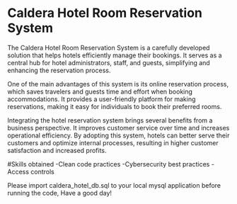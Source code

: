 
# Caldera Hotel Room Reservation System


The Caldera Hotel Room Reservation System is a carefully developed solution that helps hotels efficiently manage their bookings. It serves as a central hub for hotel administrators, staff, and guests, simplifying and enhancing the reservation process.

One of the main advantages of this system is its online reservation process, which saves travelers and guests time and effort when booking accommodations. It provides a user-friendly platform for making reservations, making it easy for individuals to book their preferred rooms.

Integrating the hotel reservation system brings several benefits from a business perspective. It improves customer service over time and increases operational efficiency. By adopting this system, hotels can better serve their customers and optimize internal processes, resulting in higher customer satisfaction and increased profits.

#Skills obtained
-Clean code practices
-Cybersecurity best practices
-Access controls


Please import caldera_hotel_db.sql to your local mysql application before running the code, Have a good day!
